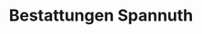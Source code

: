 ---
title: "Bestattungen Spannuth"
url: /bonn/bestattungen-spannuth-sternenburgstrasse/
shop: Bestattungen
---